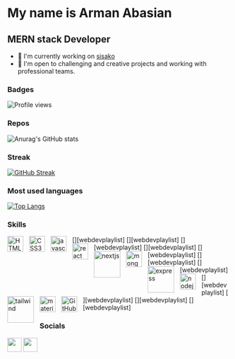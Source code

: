 My name is Arman Abasian
===============================

MERN stack Developer
-----------------------------

*   🚀  I'm currently working on [sisako](https://sisako2002.com)
*   🤝  I'm open to challenging and creative projects and working with professional teams.
### Badges
![Profile views](https://gpvc.arturio.dev/Arman-Abbasian)

### Repos
![Anurag's GitHub stats](https://github-readme-stats.vercel.app/api?username=Arman-Abbasian&theme=blueberry&show_icons=true)
### Streak
[![GitHub Streak](http://github-readme-streak-stats.herokuapp.com?user=Arman-Abbasian&theme=blueberry)](https://git.io/streak-stats)
### Most used languages
[![Top Langs](https://github-readme-stats.vercel.app/api/top-langs/?username=Arman-Abbasian&theme=blueberry&langs_count=8)](https://github.com/anuraghazra/github-readme-stats)

                  
### Skills

[<img src="https://cdn.jsdelivr.net/gh/devicons/devicon/icons/html5/html5-original.svg" width="36"  alt="HTML5" style="padding-right:10px;" align="left"  />][webdevplaylist]
  [<img src="https://cdn.jsdelivr.net/gh/devicons/devicon/icons/css3/css3-original.svg" width="36"  alt="CSS3" style="padding-right:10px;" align="left" />][webdevplaylist]
  [<img src="https://cdn.jsdelivr.net/gh/devicons/devicon/icons/javascript/javascript-original.svg" width="36" alt="javascript" style="padding-right:10px;" align="left" />][webdevplaylist]
  [<img src="https://cdn.jsdelivr.net/gh/devicons/devicon/icons/react/react-original.svg" width="36"  alt="react" style="padding-right:10px;" align="left"/>][webdevplaylist]
 [<img src="https://upload.wikimedia.org/wikipedia/commons/thumb/8/8e/Nextjs-logo.svg/1280px-Nextjs-logo.svg.png" width="60" alt="nextjs" style="padding-right:10px;" align="left" />][webdevplaylist]
 [<img src="https://cdn.jsdelivr.net/gh/devicons/devicon/icons/mongodb/mongodb-original.svg" width="36" alt="mongodb" style="padding-right:10px;" align="left" />][webdevplaylist]
  [<img src="https://w7.pngwing.com/pngs/545/451/png-transparent-node-js-express-js-javascript-solution-stack-web-application-others-angle-text-rectangle-thumbnail.png" width="60" alt="express" style="padding-right:10px;" align="left" />][webdevplaylist]
  [<img src="https://cdn.jsdelivr.net/gh/devicons/devicon/icons/nodejs/nodejs-original.svg" width="36" alt="nodejs" style="padding-right:10px;" align="left" />][webdevplaylist]
  [<img src="https://upload.wikimedia.org/wikipedia/commons/thumb/d/d5/Tailwind_CSS_Logo.svg/2048px-Tailwind_CSS_Logo.svg.png" width="60" alt="tailwind" style="padding-right:10px;" align="left" />][webdevplaylist]
  [<img src="https://mui.com/static/logo.png" width="36" alt="materialui" style="padding-right:10px;" align="left" />][webdevplaylist]
  [<img src="https://user-images.githubusercontent.com/3369400/139447912-e0f43f33-6d9f-45f8-be46-2df5bbc91289.png"  width="36px" alt="GitHub" style="padding-right:10px;" align="left" />][webdevplaylist]

                    
### Socials
                  

  <a href="https://www.linkedin.com/in/armanabasian" target="_blank" rel="noreferrer" style="margin-right: '100px'; dispaly:'block';"><img src="https://raw.githubusercontent.com/danielcranney/readme-generator/main/public/icons/socials/linkedin.svg" width="32" /></a>
   <a href="mailto:abasian.arman@gmail.com" target="_blank" rel="noreferrer"><img src="https://upload.wikimedia.org/wikipedia/commons/thumb/7/7e/Gmail_icon_%282020%29.svg/1024px-Gmail_icon_%282020%29.svg.png" width="32" /></a>
 
